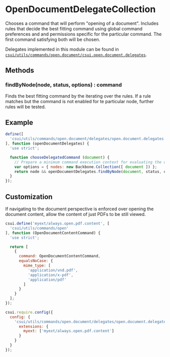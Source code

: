 # OpenDocumentDelegateCollection

Chooses a command that will perform "opening of a document". Includes rules that decide the best fitting command using global command preferences and and permissions specific for the particular command. The first command satisfying both will be chosen.

Delegates implemented in this module can be found in [`csui/utils/commands/open.document/csui.open.document.delegates`].

## Methods

### findByNode(node, status, options) : command

Finds the best fitting command by the iterating over the rules. If a rule matches but the command is not enabled for te particular node, further rules will be tested.

## Example

```js
define([
  'csui/utils/commands/open.document/delegates/open.document.delegates'
], function (openDocumentDelegates) {
  'use strict';

  function chooseDelegatedCommand (document) {
    // Prepare a minimum command execution context for evaluating the delegated commands.
    var options = { nodes: new Backbone.Collection([ document ]) };
    return node && openDocumentDelegates.findByNode(document, status, options);
  }
});
```

## Customization

If navigating to the document perspective is enforced over opening the document content, allow the content of just PDFs to be still viewed.

```js
csui.define('myext/always.open.pdf.content', [
  'csui/utils/commands/open'
], function (OpenDocumentContentCommand) {
  'use strict';

  return [
    {
      command: OpenDocumentContentCommand,
      equalsNoCase: {
        mime_type: [
          'application/vnd.pdf',
          'application/x-pdf',
          'application/pdf'
        ]
      }
    }
  ];
});

csui.require.config({
  config: {
    'csui/utils/commands/open.document/delegates/open.document.delegates': {
      extensions: {
        myext: ['myext/always.open.pdf.content']
      }
    }
  }
});
```

[`csui/utils/commands/open.document/csui.open.document.delegates`]: ../csui.open.document.delegates.md#local-open-document-command-delegates
